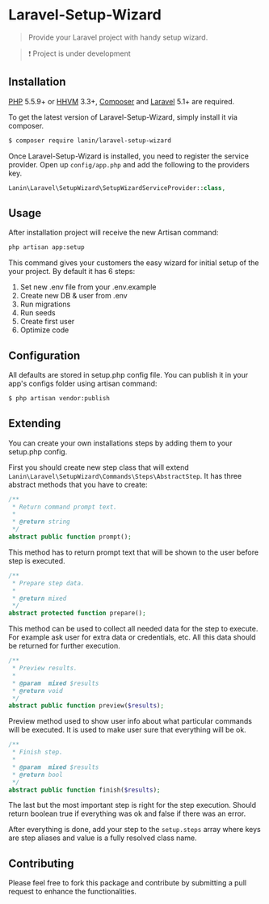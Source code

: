# Laravel-Setup-Wizard
> Provide your Laravel project with handy setup wizard.

> :exclamation: Project is under development

## Installation

[PHP](https://php.net) 5.5.9+ or [HHVM](http://hhvm.com) 3.3+, [Composer](https://getcomposer.org) and [Laravel](http://laravel.com) 5.1+ are required.

To get the latest version of Laravel-Setup-Wizard, simply install it via composer.

```bash
$ composer require lanin/laravel-setup-wizard
```

Once Laravel-Setup-Wizard is installed, you need to register the service provider. Open up `config/app.php` and add the following to the providers key.

```php
Lanin\Laravel\SetupWizard\SetupWizardServiceProvider::class,
```

## Usage

After installation project will receive the new Artisan command:

```bash
php artisan app:setup
```

This command gives your customers the easy wizard for initial setup of the your project. By default it has 6 steps:

1. Set new .env file from your .env.example
1. Create new DB & user from .env
1. Run migrations
1. Run seeds
1. Create first user
1. Optimize code

## Configuration

All defaults are stored in setup.php config file. You can publish it in your app's configs folder using artisan command:

```bash
$ php artisan vendor:publish
```

## Extending

You can create your own installations steps by adding them to your setup.php config.

First you should create new step class that will extend `Lanin\Laravel\SetupWizard\Commands\Steps\AbstractStep`.
It has three abstract methods that you have to create:

```php
/**
 * Return command prompt text.
 *
 * @return string
 */
abstract public function prompt();
```

This method has to return prompt text that will be shown to the user before step is executed.

```php
/**
 * Prepare step data.
 *
 * @return mixed
 */
abstract protected function prepare();
```

This method can be used to collect all needed data for the step to execute.
For example ask user for extra data or credentials, etc. All this data should be returned for further execution.

```php
/**
 * Preview results.
 *
 * @param  mixed $results
 * @return void
 */
abstract public function preview($results);
```

Preview method used to show user info about what particular commands will be executed. 
It is used to make user sure that everything will be ok.

```php
/**
 * Finish step.
 *
 * @param  mixed $results
 * @return bool
 */
abstract public function finish($results);
```

The last but the most important step is right for the step execution. 
Should return boolean true if everything was ok and false if there was an error.

After everything is done, add your step to the `setup.steps` array where keys are step aliases and value is a fully resolved class name.

## Contributing

Please feel free to fork this package and contribute by submitting a pull request to enhance the functionalities.